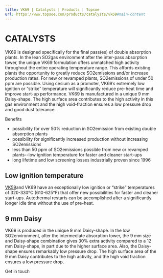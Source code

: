 ```yaml
---
title: VK69 | Catalysts | Products | Topsoe
url: https://www.topsoe.com/products/catalysts/vk69#main-content
---
```


# CATALYSTS

VK69 is designed specifically for the final pass(es) of double absorption plants. In the lean SO2gas environment after the inter-pass absorption tower, the unique VK69 formulation offers unmatched high activity throughout the entire operating temperature range. This affords existing plants the opportunity to greatly reduce SO2emissions and/or increase production rates. For new or revamped plants, SO2emissions of under 50 ppm are possible. Using cesium as a promoter, VK69’s extremely low ignition or “strike” temperature will significantly reduce pre-heat time and improve start-up performance. VK69 is manufactured in a unique 9 mm Daisy-shape. The high surface area contributes to the high activity in this gas environment and the high void-fraction ensures a low pressure drop and good dust tolerance.

Benefits

- possibility for over 50% reduction in SO2emission from existing double absorption plants
- possibility for significantly increased production without increasing SO2emissions
- less than 50 ppm of SO2emissions possible from new or revamped plants--low ignition temperature for faster and cleaner start-ups
- long lifetime and low screening losses industrially proven since 1996

## Low ignition temperature

[VK59](/products/catalysts/vk59)and VK69 have an exceptionally low ignition or “strike” temperatures of 320-330°C (610-625°F) that offer new possibilities for faster and cleaner start-ups. Autothermal restarts can be accomplished after a significantly longer idle time without the use of pre-heat.

## 9 mm Daisy

VK69 is produced in the unique 9 mm Daisy-shape. In the low SO2environment, after the intermediate absorption tower, the 9 mm size and Daisy-shape combination gives 30% extra activity compared to a 12 mm Daisy-shape, in part due to the higher surface area. Also, the Daisy-shape ensures remarkably low pressure drop. The high surface area of the 9 mm Daisy contributes to the high activity, and the high void fraction ensures a low pressure drop.

Get in touch